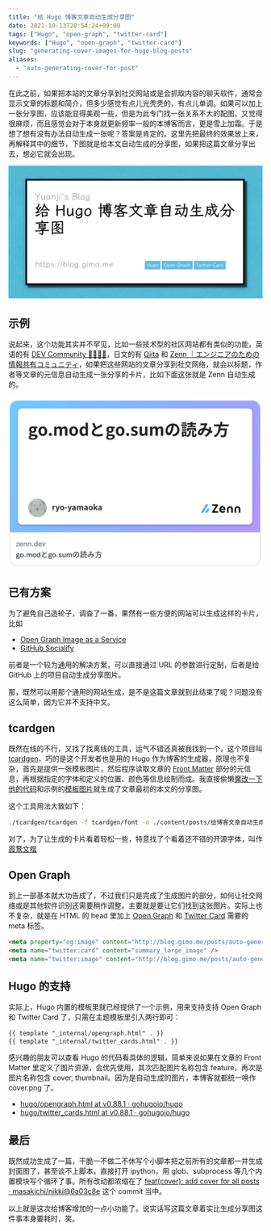 ```yaml
---
title: "给 Hugo 博客文章自动生成分享图"
date: 2021-10-13T20:54:24+09:00
tags: ["Hugo", "open-graph", "twitter-card"]
keywords: ["Hugo", "open-graph", "twitter-card"]
slug: "generating-cover-images-for-hugo-blog-posts"
aliases:
  - "auto-generating-cover-for-post"
---
```


在此之前，如果把本站的文章分享到社交网站或是会抓取内容的聊天软件，通常会显示文章的标题和简介，但多少感觉有点儿光秃秃的，有点儿单调。如果可以加上一张分享图，应该能显得美观一些，但是为此专门找一张关系不大的配图，又觉得很麻烦，而且感觉会对于本身就更新频率一般的本博客而言，更是雪上加霜。于是想了想有没有办法自动生成一张呢？答案是肯定的。这里先把最终的效果放上来，再解释其中的细节，下图就是给本文自动生成的分享图，如果把这篇文章分享出去，想必它就会出现。

![cover](cover.png)

<!--more-->

## 示例

说起来，这个功能其实并不罕见，比如一些技术型的社区网站都有类似的功能，英语的有 [DEV Community 👩‍💻👨‍💻](https://dev.to/)，日文的有 [Qiita](https://qiita.com/) 和 [Zenn ｜エンジニアのための情報共有コミュニティ](https://zenn.dev/)，如果把这些网站的文章分享到社交网络，就会以标题，作者等文章的元信息自动生成一张分享的卡片，比如下面这张就是 Zenn 自动生成的。

![zenn demo](zenn-twitter-card-demo.png)

## 已有方案

为了避免自己造轮子，调查了一番，果然有一些方便的网站可以生成这样的卡片，比如

- [Open Graph Image as a Service](https://og-image.vercel.app/)
- [GitHub Socialify](https://socialify.git.ci/)

前者是一个较为通用的解决方案，可以直接通过 URL 的参数进行定制，后者是给 GitHub 上的项目自动生成分享图片。

那，既然可以用那个通用的网站生成，是不是这篇文章就到此结束了呢？问题没有这么简单，因为它并不支持中文。

## tcardgen

既然在线的不行，又找了找离线的工具，运气不错还真被我找到一个，这个项目叫 [tcardgen](https://github.com/Ladicle/tcardgen)，巧的是这个开发者也是用的 Hugo 作为博客的生成器，原理也不复杂，首先是提供一张模板图片，然后程序读取文章的 [Front Matter](https://gohugo.io/content-management/front-matter/) 部分的元信息，再根据指定的字体和定义的位置、颜色等信息绘制而成。我直接偷懒[魔改一下他的代码](https://github.com/masakichi/tcardgen/commit/f97389031d1c2261fad1674d7a92f56448ffda49)和示例的[模板图片](https://github.com/Ladicle/tcardgen/tree/master/example)就生成了文章最初的本文的分享图。

这个工具用法大致如下：

```bash
./tcardgen/tcardgen -f tcardgen/font -o ./content/posts/给博客文章自动生成分享图/cover.png -t tcardgen/template.png content/posts/给博客文章自动生成分享图/index.md
```

对了，为了让生成的卡片看着轻松一些，特意找了个看着还不错的开源字体，叫作[霞鹜文楷](https://github.com/lxgw/LxgwWenKai)

## Open Graph

到上一部基本就大功告成了，不过我们只是完成了生成图片的部分，如何让社交网络或是其他软件识别还需要稍作调整。主要就是要让它们找到这张图片。实际上也不复杂，就是在 HTML 的 head 里加上 [Open Graph](https://ogp.me/) 和 [Twitter Card](https://developer.twitter.com/en/docs/twitter-for-websites/cards/overview/summary-card-with-large-image) 需要的 meta 标签。

```html
<meta property="og:image" content="http://blog.gimo.me/posts/auto-generating-cover-for-post/cover.png" />
<meta name="twitter:card" content="summary_large_image" />
<meta name="twitter:image" content="http://blog.gimo.me/posts/auto-generating-cover-for-post/cover.png" />
```

## Hugo 的支持

实际上，Hugo 内置的模板里就已经提供了一个示例，用来支持支持 Open Graph 和 Twitter Card 了，只需在主题模板里引入两行即可：

```go-html-template
{{ template "_internal/opengraph.html" . }}
{{ template "_internal/twitter_cards.html" . }}
```

感兴趣的朋友可以查看 Hugo 的代码看具体的逻辑，简单来说如果在文章的 Front Matter 里定义了图片资源，会优先使用，其次匹配图片名称包含 feature，再次是图片名称包含 cover, thumbnail。因为是自动生成的图片，本博客就都统一唤作 cover.png 了。

- [hugo/opengraph.html at v0.88.1 · gohugoio/hugo](https://github.com/gohugoio/hugo/blob/v0.88.1/tpl/tplimpl/embedded/templates/opengraph.html)
- [hugo/twitter_cards.html at v0.88.1 · gohugoio/hugo](https://github.com/gohugoio/hugo/blob/v0.88.1/tpl/tplimpl/embedded/templates/twitter_cards.html)

## 最后

既然成功生成了一篇，干脆一不做二不休写个小脚本把之前所有的文章都一并生成封面图了，甚至谈不上脚本，直接打开 ipython，用 glob、subprocess 等几个内置模块写个循环了事。所有改动都浓缩在了 [feat(cover): add cover for all posts · masakichi/nikki@6a03c8e](https://github.com/masakichi/nikki/commit/6a03c8e87c9a0180550c94ed74091b341099d797) 这个 commit 当中。

以上就是这次给博客增加的一点小功能了。说实话写这篇文章着实比生成分享图这件事本身要耗时，笑。
